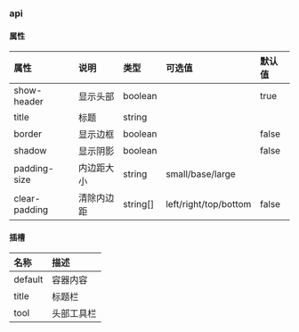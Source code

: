 ### api

#### 属性

| 属性        | 说明       | 类型 | 可选值 | 默认值 |
| :--------- |:--------| :-----| :-----| :-----|
| show-header	| 显示头部	| boolean	| 	| true |
| title	| 标题	| string	| 	|   |
| border| 显示边框	| boolean	|	|  false|
| shadow| 显示阴影	| boolean	|	|  false |
| padding-size	| 内边距大小	| string	| small/base/large |  |
| clear-padding	| 清除内边距	| string[]	| left/right/top/bottom	| false |

#### 插槽

| 名称        |  描述 |
| :--------- |:-----|
|  default | 容器内容 | 
|  title | 标题栏 | 
|  tool | 头部工具栏 | 
